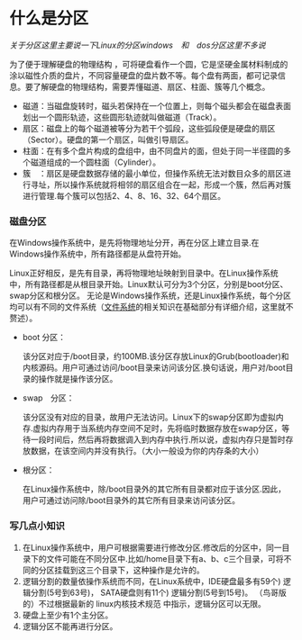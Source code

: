 # 什么是分区

*关于分区这里主要说一下Linux的分区windows　和　dos分区这里不多说*

为了便于理解硬盘的物理结构 ，可将硬盘看作一个圆，它是坚硬金属材料制成的涂以磁性介质的盘片，不同容量硬盘的盘片数不等。每个盘有两面，都可记录信息。要了解硬盘的物理结构，需要弄懂磁道、扇区、柱面、簇等几个概念。

- 磁道：当磁盘旋转时，磁头若保持在一个位置上，则每个磁头都会在磁盘表面划出一个圆形轨迹，这些圆形轨迹就叫做磁道（Track）。
- 扇区：磁盘上的每个磁道被等分为若干个弧段，这些弧段便是硬盘的扇区（Sector）。硬盘的第一个扇区，叫做引导扇区。
- 柱面：在有多个盘片构成的盘组中，由不同盘片的面，但处于同一半径圆的多个磁道组成的一个圆柱面（Cylinder）。
- 簇　：扇区是硬盘数据存储的最小单位，但操作系统无法对数目众多的扇区进行寻址，所以操作系统就将相邻的扇区组合在一起，形成一个簇，然后再对簇进行管理.每个簇可以包括2、4、8、16、32、64个扇区。

### 磁盘分区

在Windows操作系统中，是先将物理地址分开，再在分区上建立目录.在Windows操作系统中，所有路径都是从盘符开始。

Linux正好相反，是先有目录，再将物理地址映射到目录中。在Linux操作系统中，所有路径都是从根目录开始。Linux默认可分为3个分区，分别是boot分区、swap分区和根分区。
无论是Windows操作系统，还是Linux操作系统，每个分区均可以有不同的文件系统（[文件系统](./FileSystem.md)的相关知识在基础部分有详细介绍，这里就不赘述）。

- boot 分区：

    该分区对应于/boot目录，约100MB.该分区存放Linux的Grub(bootloader)和内核源码。用户可通过访问/boot目录来访问该分区.换句话说，用户对/boot目录的操作就是操作该分区。

- swap　分区：

    该分区没有对应的目录，故用户无法访问。Linux下的swap分区即为虚拟内存.虚拟内存用于当系统内存空间不足时，先将临时数据存放在swap分区，等待一段时间后，然后再将数据调入到内存中执行.所以说，虚拟内存只是暂时存放数据，在该空间内并没有执行。（大小一般设为你的内存条的大小）

- 根分区：

    在Linux操作系统中，除/boot目录外的其它所有目录都对应于该分区.因此，用户可通过访问除/boot目录外的其它所有目录来访问该分区。

### 写几点小知识

1. 在Linux操作系统中，用户可根据需要进行修改分区.修改后的分区中，同一目录下的文件可能在不同分区中.比如/home目录下有a、b、c三个目录，可将不同的分区挂载到这三个目录下，这种操作是允许的。
1. 逻辑分割的数量依操作系统而不同，在Linux系统中，IDE硬盘最多有59个) 逻辑分割(5号到63号)， SATA硬盘则有11个) 逻辑分割(5号到15号)。 （鸟哥版的）不过根据最新的 linux内核技术规范 中指示，逻辑分区可以无限。
1. 硬盘上至少有1个主分区。
1. 逻辑分区不能再进行分区。